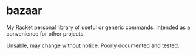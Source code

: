bazaar
======

My Racket personal library of useful or generic commands.
Intended as a convenience for other projects.

Unsable, may change without notice.
Poorly documented and tested.

